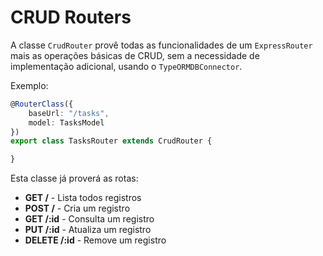 # CRUD Routers

A classe ```CrudRouter``` provê todas as funcionalidades de um ```ExpressRouter``` mais as operações básicas de CRUD, sem a necessidade de implementação adicional, usando o ```TypeORMDBConnector```.

Exemplo:

```typescript
@RouterClass({
    baseUrl: "/tasks",
    model: TasksModel
})
export class TasksRouter extends CrudRouter {

}
```
Esta classe já proverá as rotas:

-   **GET /** - Lista todos registros
-   **POST /** - Cria um registro
-   **GET /:id** - Consulta um registro
-   **PUT /:id** - Atualiza um registro
-   **DELETE /:id** - Remove um registro